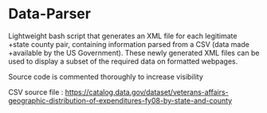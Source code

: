# Data-Parser

Lightweight bash script that generates an XML file for each legitimate     +state county pair, containing information parsed from a CSV (data made         +available by the US Government). These newly generated XML files can be used to display a subset of the required data on formatted webpages.

Source code is commented thoroughly to increase visibility

CSV source file : https://catalog.data.gov/dataset/veterans-affairs-geographic-distribution-of-expenditures-fy08-by-state-and-county
